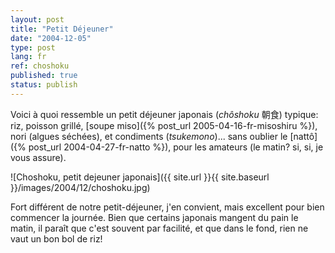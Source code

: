 ```yaml
---
layout: post
title: "Petit Déjeuner"
date: "2004-12-05"
type: post
lang: fr
ref: choshoku
published: true
status: publish
---
```




Voici à quoi ressemble un petit déjeuner japonais (_chôshoku_ 朝食) typique: riz, poisson grillé, [soupe miso]({% post_url 2005-04-16-fr-misoshiru %}), nori (algues séchées), et condiments (_tsukemono_)... sans oublier le [nattô]({% post_url 2004-04-27-fr-natto %}), pour les amateurs (le matin? si, si, je vous assure).

![Choshoku, petit dejeuner japonais]({{ site.url }}{{ site.baseurl }}/images/2004/12/choshoku.jpg)

Fort différent de notre petit-déjeuner, j'en convient, mais excellent pour bien commencer la journée. Bien que certains japonais mangent du pain le matin, il paraît que c'est souvent par facilité, et que dans le fond, rien ne vaut un bon bol de riz!


